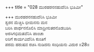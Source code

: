 +++
title = "028 ಮುರಹರನನಹುದೆನಿಸಿ ಭೂಮೀ"

+++
ಮುರಹರನನಹುದೆನಿಸಿ ಭೂಮೀ  
ಶ್ವರನ ಮೆಚ್ಚಿಸಿ ಭೀಮನನು ಮನ  
ಬರಿಸಿ ಪಾರ್ಥನನೊಲಿಸಿ ಮಾದ್ರೀಸುತರನೊಡಬಡಿಸಿ   
ಅರಸಿಗಭಿಮತವೆನಿಸಿ ಪಾಂಚಾ  
ಲರಿಗೆ ಕಾರ್ಯವಿದೆನಿಸಿ ಕುಂತಿಗೆ      
ಪರಮ ಹರುಷವ ರಚಿಸಿ ನುಡಿದನು ಸಂಧಿಯನು ವಿದುರ     ॥28॥